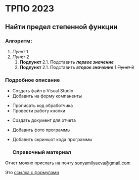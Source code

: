 # ТРПО 2023
## Найти предел степенной функции
### Алгоритм:
1. *Пункт* 1
1. _Пункт_ 2
   1. **Подпункт** 2.1. Подставить ***первое значение***
   1. __Подпункт__ 2.1. Подставить ___второе значение___
1.~~Пункт 3~~
### Подробное описание
* Создать файл в Visual Studio
 * Добавить на форму компаненты
- Прописать код обработчика
- Провести работу кнопки
+ Создать документ для отчета
+ Добавить фото программы
+ Добавить скриншот кода программы
  
  ### Справочный материал
 Отчет можно прислать на почту <sonyamilyaeva@gmail.com>
 
Это [ссылка с формулами](https://studfile.net/preview/1655000/page:6/)
